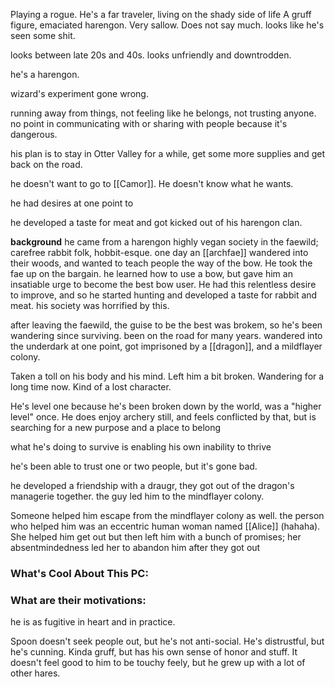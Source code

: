 Playing a rogue.
He's a far traveler, living on the shady side of life
A gruff figure, emaciated harengon. Very sallow. Does not say much. 
looks like he's seen some shit.

looks between late 20s and 40s. looks unfriendly and downtrodden.

he's a harengon.

wizard's experiment gone wrong. 

running away from things, not feeling like he belongs, not trusting anyone. no point in communicating with or sharing with people because it's dangerous.

his plan is to stay in Otter Valley for a while, get some more supplies and get back on the road. 

he doesn't want to go to [[Camor]]. He doesn't know what he wants. 

he had desires at one point to 

he developed a taste for meat and got kicked out of his harengon clan. 

**background**
he came from a harengon highly vegan society in the faewild; carefree rabbit folk, hobbit-esque.
one day an [[archfae]] wandered into their woods, and wanted to teach people the way of the bow. He took the fae up on the bargain. he learned how to use a bow, but gave him an insatiable urge to become the best bow user. He had this relentless desire to improve, and so he started hunting and developed a taste for rabbit and meat. his society was horrified by this.

after leaving the faewild, the guise to be the best was brokem, so he's been wandering since surviving. been on the road for many years. wandered into the underdark at one point, got imprisoned by a [[dragon]], and a mildflayer colony.

Taken a toll on his body and his mind. Left him a bit broken. Wandering for a long time now. Kind of a lost character.

He's level one because he's been broken down by the world, was a "higher level" once. He does enjoy archery still, and feels conflicted by that, but is searching for a new purpose and a place to belong

what he's doing to survive is enabling his own inability to thrive

he's been able to trust one or two people, but it's gone bad. 

he developed a friendship with a draugr, they got out of the dragon's managerie together. the guy led him to the mindflayer colony. 

Someone helped him escape from the mindflayer colony as well. the person who helped him was an eccentric human woman named [[Alice]] (hahaha). She helped him get out but then left him with a bunch of promises; her absentmindedness led her to abandon him after they got out 

### What's Cool About This PC:

### What are their motivations:
he is as fugitive in heart and in practice.

Spoon doesn't seek people out, but he's not anti-social. He's distrustful, but he's cunning. 
Kinda gruff, but has his own sense of honor and stuff. 
It doesn't feel good to him to be touchy feely, but he grew up with a lot of other hares. 